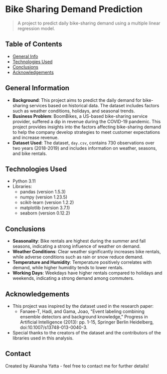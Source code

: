 # Bike Sharing Demand Prediction
> A project to predict daily bike-sharing demand using a multiple linear regression model.

## Table of Contents
* [General Info](#general-information)
* [Technologies Used](#technologies-used)
* [Conclusions](#conclusions)
* [Acknowledgements](#acknowledgements)

## General Information
- **Background**: This project aims to predict the daily demand for bike-sharing services based on historical data. The dataset includes factors such as weather conditions, holidays, and seasonal trends.
- **Business Problem**: BoomBikes, a US-based bike-sharing service provider, suffered a dip in revenue during the COVID-19 pandemic. This project provides insights into the factors affecting bike-sharing demand to help the company develop strategies to meet customer expectations and increase revenue.
- **Dataset Used**: The dataset, `day.csv`, contains 730 observations over two years (2018-2019) and includes information on weather, seasons, and bike rentals.

## Technologies Used
- Python 3.11
- Libraries:
  - pandas (version 1.5.3)
  - numpy (version 1.23.5)
  - scikit-learn (version 1.2.2)
  - matplotlib (version 3.7.1)
  - seaborn (version 0.12.2)

## Conclusions
- **Seasonality**: Bike rentals are highest during the summer and fall seasons, indicating a strong influence of weather on demand.
- **Weather Conditions**: Clear weather significantly increases bike rentals, while adverse conditions such as rain or snow reduce demand.
- **Temperature and Humidity**: Temperature positively correlates with demand, while higher humidity tends to lower rentals.
- **Working Days**: Weekdays have higher rentals compared to holidays and weekends, indicating a strong demand among commuters.

## Acknowledgements
- This project was inspired by the dataset used in the research paper:
  - Fanaee-T, Hadi, and Gama, Joao, "Event labeling combining ensemble detectors and background knowledge," Progress in Artificial Intelligence (2013): pp. 1-15, Springer Berlin Heidelberg, doi:10.1007/s13748-013-0040-3.
- Special thanks to the creators of the dataset and the contributors of the libraries used in this analysis.

## Contact
Created by Akansha Yatta - feel free to contact me for further details!

<!-- Optional -->
<!-- ## License -->
<!-- This project is open source and available under the [... License](). -->

